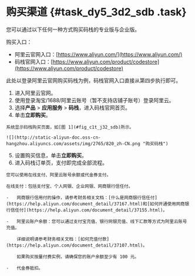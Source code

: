 # 购买渠道 {#task_dy5_3d2_sdb .task}

您可以通过以下任何一种方式购买码栈的专业版与企业版。

购买入口：

-   阿里云官网入口：[https://www.aliyun.com/](https://www.aliyun.com/)
-   码栈官网入口：[https://www.aliyun.com/product/codestore](https://www.aliyun.com/product/codestore)

此处以登录阿里云官网购买码栈为例，码栈官网入口直接从第四步执行即可。

1.   进入阿里云官网。 
2.   使用登录淘宝/1688/阿里云账号（暂不支持店铺子账号）登录阿里云。 
3.   选择**产品** \> **应用服务** \> **码栈**，进入码栈官网首页。 
4.   单击**立即购买**。 

    系统显示码栈购买页面，如[图 1](#fig_c1t_j32_sdb)所示。

    ![](http://static-aliyun-doc.oss-cn-hangzhou.aliyuncs.com/assets/img/2765/820_zh-CN.png "购买码栈")

5.   设置购买信息，单击**立即购买**。 
6.   进入码栈订单页，支付即完成全部流程。 

    您可以使用在线支付、阿里云账号余额或代金券支付。

    在线支付：包括支付宝、个人网银、企业网银、网商银行信任付。

    -   网商银行信用付的操作，请参考财务相关文档：[什么是网商银行信任付](https://help.aliyun.com/document_detail/37167.html)和[如何开通使用网商银行信任付](https://help.aliyun.com/document_detail/37155.html)。

    -   阿里云账户余额：您可以通过支付宝充值、银行网银充值、线下汇款等方式为阿里云账号充值。

        详细说明请参考财务相关文档：[如何充值付款](https://help.aliyun.com/document_detail/37107.html)。

        如果购买按量付费实例，请确保您的账户余额至少有 100 元。

    -   代金券抵扣。


